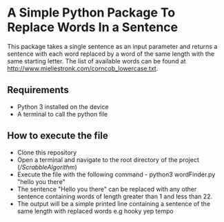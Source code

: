 # A Simple Python Package To Replace Words In a Sentence

This package takes a single sentence as an input parameter and returns a sentence with each word replaced by a word of the same length with the same starting letter. The list of available words can be found at http://www.mieliestronk.com/corncob_lowercase.txt.

## Requirements
* Python 3 installed on the device
* A terminal to call the python file

## How to execute the file
* Clone this repository
* Open a terminal and navigate to the root directory of the project (_/ScrabbleAlgorithm_)
* Execute the file with the following command - python3 wordFinder.py "hello you there"
* The sentence "Hello you there" can be replaced with any other sentence containing words of length greater than 1 and less than 22.
* The output will be a simple printed line containing a sentence of the same length with replaced words e.g hooky yep tempo